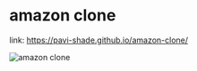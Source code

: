 # amazon clone

link: https://pavi-shade.github.io/amazon-clone/

![amazon clone](https://github.com/pavi-shade/amazon-clone/assets/154609349/88463d3d-b940-452e-bc2e-efd12f6ba44a)
